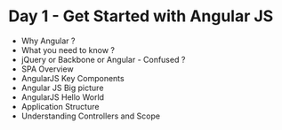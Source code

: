 # Day 1 - Get Started with Angular JS

- Why Angular ?
- What you need to know ?
- jQuery or Backbone or Angular - Confused ?
- SPA Overview
- AngularJS Key Components
- Angular JS Big picture
- AngularJS Hello World
- Application Structure
- Understanding Controllers and Scope